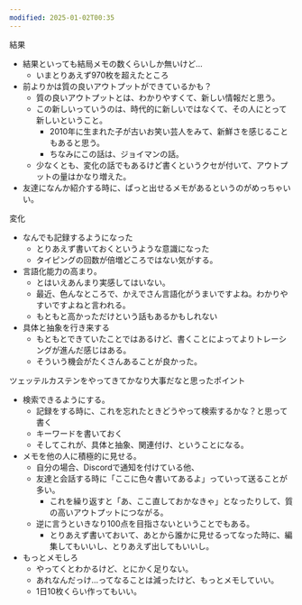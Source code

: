 ```yaml
---
modified: 2025-01-02T00:35
---
```

  

結果

- 結果といっても結局メモの数くらいしか無いけど…
    - いまとりあえず970枚を超えたところ
- 前よりかは質の良いアウトプットができているかも？
    - 質の良いアウトプットとは、わかりやすくて、新しい情報だと思う。
    - この新しいっていうのは、時代的に新しいではなくて、その人にとって新しいということ。
        - 2010年に生まれた子が古いお笑い芸人をみて、新鮮さを感じることもあると思う。
        - ちなみにこの話は、ジョイマンの話。
    - 少なくとも、変化の話でもあるけど書くというクセが付いて、アウトプットの量はかなり増えた。
- 友達になんか紹介する時に、ぱっと出せるメモがあるというのがめっちゃいい。

  

変化

- なんでも記録するようになった
    - とりあえず書いておくというような意識になった
    - タイピングの回数が倍増どころではない気がする。
- 言語化能力の高まり。
    - とはいえあんまり実感してはいない。
    - 最近、色んなところで、かえでさん言語化がうまいですよね。わかりやすいですよねと言われる。
    - もともと高かっただけという話もあるかもしれない
- 具体と抽象を行き来する
    - もともとできていたことではあるけど、書くことによってよりトレーシングが進んだ感じはある。
    - そういう機会がたくさんあることが良かった。

  

ツェッテルカステンをやってきてかなり大事だなと思ったポイント

- 検索できるようにする。
    - 記録をする時に、これを忘れたときどうやって検索するかな？と思って書く
    - キーワードを書いておく
    - そしてこれが、具体と抽象、関連付け、ということになる。
- メモを他の人に積極的に見せる。
    - 自分の場合、Discordで通知を付けている他、
    - 友達と会話する時に「ここに色々書いてあるよ」っていって送ることが多い。
        - これを繰り返すと「あ、ここ直しておかなきゃ」となったりして、質の高いアウトプットにつながる。
    - 逆に言うといきなり100点を目指さないということでもある。
        - とりあえず書いておいて、あとから誰かに見せるってなった時に、編集してもいいし、とりあえず出してもいいし。
- もっとメモしろ
    - やってくとわかるけど、とにかく足りない。
    - あれなんだっけ…ってなることは減ったけど、もっとメモしていい。
    - 1日10枚くらい作ってもいい。